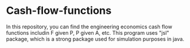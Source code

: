 # Cash-flow-functions
In this repository, you can find the engineering economics cash flow functions includin F given P, P given A, etc. This program uses "jsl" package, which is a strong package used for simulation purposes in java.
